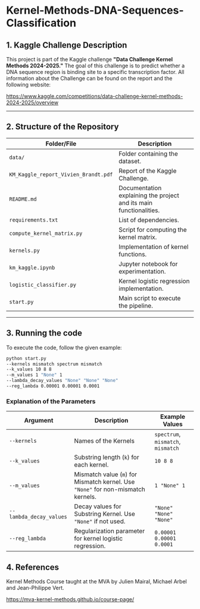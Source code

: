 # Kernel-Methods-DNA-Sequences-Classification

## 1. Kaggle Challenge Description
This project is part of the Kaggle challenge **"Data Challenge Kernel Methods 2024-2025."** The goal of this challenge is to predict whether a DNA sequence region is binding site to a specific transcription factor. 
All information about the Challenge can be found on the report and the following website:

https://www.kaggle.com/competitions/data-challenge-kernel-methods-2024-2025/overview

---

## 2. Structure of the Repository


| **Folder/File**             | **Description**                                                                                   |
|-----------------------------|---------------------------------------------------------------------------------------------------|
| `data/`                     | Folder containing the dataset.                                                                   |
| `KM_Kaggle_report_Vivien_Brandt.pdf`                     | Report of the Kaggle Challenge.                                                                   |
| `README.md`                 | Documentation explaining the project and its main functionalities.                              |
| `requirements.txt`           | List of dependencies.                                                                         |
| `compute_kernel_matrix.py`   | Script for computing the kernel matrix.                                                       |
| `kernels.py`                 | Implementation of kernel functions.                                                           |
| `km_kaggle.ipynb`           | Jupyter notebook for experimentation.                                                          |
| `logistic_classifier.py`     | Kernel logistic regression implementation.                                                    |
| `start.py`                   | Main script to execute the pipeline.                                                          |

---


## 3. Running the code

To execute the code, follow the given example:
```bash
python start.py 
--kernels mismatch spectrum mismatch 
--k_values 10 8 8 
--m_values 1 "None" 1 
--lambda_decay_values "None" "None" "None" 
--reg_lambda 0.00001 0.00001 0.0001
```

### **Explanation of the Parameters**
| **Argument**                 | **Description**                                                                                         | **Example Values**             |
|------------------------------|---------------------------------------------------------------------------------------------------------|--------------------------------|
| `--kernels`                  | Names of the Kernels                            | `spectrum`, `mismatch`, `mismatch` |
| `--k_values`                 | Substring length (`k`) for each kernel.                                      | `10 8 8`                      |
| `--m_values`                 | Mismatch value (`m`) for Mismatch kernel. Use `"None"` for non-mismatch kernels.                      | `1 "None" 1`                    |
| `--lambda_decay_values`      | Decay values for Substring Kernel. Use `"None"` if not used.                                             | `"None" "None" "None"`              |
| `--reg_lambda`               | Regularization parameter for kernel logistic regression.                      | `0.00001 0.00001 0.0001`      |


## 4. References

Kernel Methods Course taught at the MVA by Julien Mairal, Michael Arbel and Jean-Philippe Vert.

https://mva-kernel-methods.github.io/course-page/


